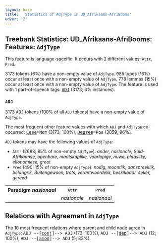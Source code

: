 ```yaml
---
layout: base
title:  'Statistics of AdjType in UD_Afrikaans-AfriBooms'
udver: '2'
---
```


## Treebank Statistics: UD_Afrikaans-AfriBooms: Features: `AdjType`

This feature is language-specific.
It occurs with 2 different values: `Attr`, `Pred`.

3173 tokens (6%) have a non-empty value of `AdjType`.
985 types (16%) occur at least once with a non-empty value of `AdjType`.
778 lemmas (15%) occur at least once with a non-empty value of `AdjType`.
The feature is used with 1 part-of-speech tags: <tt><a href="af_afribooms-pos-ADJ.html">ADJ</a></tt> (3173; 6% instances).

### `ADJ`

3173 <tt><a href="af_afribooms-pos-ADJ.html">ADJ</a></tt> tokens (100% of all `ADJ` tokens) have a non-empty value of `AdjType`.

The most frequent other feature values with which `ADJ` and `AdjType` co-occurred: <tt><a href="af_afribooms-feat-Case.html">Case</a></tt><tt>=Nom</tt> (3173; 100%), <tt><a href="af_afribooms-feat-Degree.html">Degree</a></tt><tt>=Pos</tt> (3059; 96%).

`ADJ` tokens may have the following values of `AdjType`:

* `Attr` (2683; 85% of non-empty `AdjType`): <em>ander, nasionale, Suid-Afrikaanse, openbare, maatskaplike, voorlopige, nuwe, plaaslike, ekonomiese, groot</em>
* `Pred` (490; 15% of non-empty `AdjType`): <em>nodig, moontlik, aanspreeklik, belangrik, Buitengewoon, trots, verantwoordelik, beskikbaar, seker, gereed</em>

<table>
  <tr><th>Paradigm <i>nasionaal</i></th><th><tt>Attr</tt></th><th><tt>Pred</tt></th></tr>
  <tr><td><tt></tt></td><td><em>nasionale</em></td><td><em>nasionaal</em></td></tr>
</table>

## Relations with Agreement in `AdjType`

The 10 most frequent relations where parent and child node agree in `AdjType`:
<tt>ADJ --[<tt><a href="af_afribooms-dep-conj.html">conj</a></tt>]--> ADJ</tt> (173; 100%),
<tt>ADJ --[<tt><a href="af_afribooms-dep-dep.html">dep</a></tt>]--> ADJ</tt> (12; 100%),
<tt>ADJ --[<tt><a href="af_afribooms-dep-amod.html">amod</a></tt>]--> ADJ</tt> (5; 83%).

